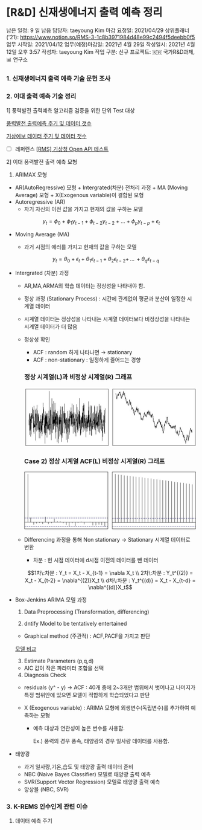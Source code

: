 # [R&D] 신재생에너지 출력 예측 정리

남은 일정: 9 일 남음
담당자: taeyoung Kim
마감 요청일: 2021/04/29
상위플래너('21): https://www.notion.so/RMS-3-1c8b3971984d48e99c2494f5deebb0f5
업무 시작일: 2021/04/12
업무(예정)마감일: 2021년 4월 29일
작성일시: 2021년 4월 12일 오후 3:57
작성자: taeyoung Kim
작업 구분: 신규
프로젝트: 🇰🇷 국가R&D과제, 📊 연구소

### 1.  신재생에너지 출력 예측 기술 문헌 조사

### 2.  이대 출력 예측 기술 정리

1] 풍력발전 출력예측 알고리즘 검증을 위한 단위 Test 대상 

[풍력발전 출력예측  주기 및 데이터 갯수](https://www.notion.so/4e5dc44598d942f5ad14453e46d9c1fb)

[기상예보 데이터 주기 및 데이터 갯수](https://www.notion.so/31b909a5d5bd4639b4ca4825c1dc3954)

- [ ]  레퍼런스 [[RMS] 기상청 Open API 테스트](https://www.notion.so/RMS-Open-API-3f1e54084ad8479b9bd39840c36898a9)

2] 이대 풍력발전 출력 예측 모형

1) ARIMAX 모형

- AR(AutoRegressive) 모형 + Intergrated(차분) 전처리 과정 + MA (Moving Average) 모형  + X(Exogenous variable)이 결합된 모형
- Autoregressive (AR)
    - 자기 자신의 이전 값을 가지고 현재의 값을 구하는 모델

$$y_t = \phi_0 + \phi_1y_{t-1}+ \phi_{t-2}y_{t-2}+...+\phi_py_{t-p}+\epsilon_t$$

- Moving Average (MA)
    - 과거 시점의 에러를 가지고 현재의 값을 구하는 모델

    $$y_t = \theta_0 + \epsilon_t + \theta_1\epsilon_{t-1} + \theta_2\epsilon_{t-2}+\,...\,+ \theta_q\epsilon_{t-q}$$

- Intergrated (차분) 과정
    - AR,MA,ARMA의 학습 데이터는 정상성을 나타내야 함.
    - 정상 과정 (Stationary Process) : 시간에 관계없이 평균과 분산이 일정한 시계열 데이터
    - 시계열 데이터는 정상성을 나타내는 시계열 데이터보다 비정상성을 나타내는 시계열 데이터가 더 많음
    - 정상성 확인
        - ACF : random 하게 나타나면 → stationary
        - ACF : non-stationary : 일정하게 줄어드는 경향

        ### 정상 시계열(L)과 비정상 시계열(R) 그래프

        ![%5BR&D%5D%20%E1%84%89%E1%85%B5%E1%86%AB%E1%84%8C%E1%85%A2%E1%84%89%E1%85%A2%E1%86%BC%E1%84%8B%E1%85%A6%E1%84%82%E1%85%A5%E1%84%8C%E1%85%B5%20%E1%84%8E%E1%85%AE%E1%86%AF%E1%84%85%E1%85%A7%E1%86%A8%20%E1%84%8B%E1%85%A8%E1%84%8E%E1%85%B3%E1%86%A8%20%E1%84%8C%E1%85%A5%E1%86%BC%E1%84%85%E1%85%B5%203c66fefd88df4947ae36d4983dd82d17/_2021-04-20__11.09.48.png](%5BR&D%5D%20%E1%84%89%E1%85%B5%E1%86%AB%E1%84%8C%E1%85%A2%E1%84%89%E1%85%A2%E1%86%BC%E1%84%8B%E1%85%A6%E1%84%82%E1%85%A5%E1%84%8C%E1%85%B5%20%E1%84%8E%E1%85%AE%E1%86%AF%E1%84%85%E1%85%A7%E1%86%A8%20%E1%84%8B%E1%85%A8%E1%84%8E%E1%85%B3%E1%86%A8%20%E1%84%8C%E1%85%A5%E1%86%BC%E1%84%85%E1%85%B5%203c66fefd88df4947ae36d4983dd82d17/_2021-04-20__11.09.48.png)

        ### Case 2) 정상 시계열 ACF(L) 비정상 시계열(R) 그래프

        ![%5BR&D%5D%20%E1%84%89%E1%85%B5%E1%86%AB%E1%84%8C%E1%85%A2%E1%84%89%E1%85%A2%E1%86%BC%E1%84%8B%E1%85%A6%E1%84%82%E1%85%A5%E1%84%8C%E1%85%B5%20%E1%84%8E%E1%85%AE%E1%86%AF%E1%84%85%E1%85%A7%E1%86%A8%20%E1%84%8B%E1%85%A8%E1%84%8E%E1%85%B3%E1%86%A8%20%E1%84%8C%E1%85%A5%E1%86%BC%E1%84%85%E1%85%B5%203c66fefd88df4947ae36d4983dd82d17/_2021-04-20__11.10.16.png](%5BR&D%5D%20%E1%84%89%E1%85%B5%E1%86%AB%E1%84%8C%E1%85%A2%E1%84%89%E1%85%A2%E1%86%BC%E1%84%8B%E1%85%A6%E1%84%82%E1%85%A5%E1%84%8C%E1%85%B5%20%E1%84%8E%E1%85%AE%E1%86%AF%E1%84%85%E1%85%A7%E1%86%A8%20%E1%84%8B%E1%85%A8%E1%84%8E%E1%85%B3%E1%86%A8%20%E1%84%8C%E1%85%A5%E1%86%BC%E1%84%85%E1%85%B5%203c66fefd88df4947ae36d4983dd82d17/_2021-04-20__11.10.16.png)

    - Differencing 과정을 통해 Non stationary → Stationary 시계열 데이터로 변환
        - 차분 : 현 시점 데이터에 d시점 이전의 데이터를 뺀 데이터

        $$1차\:차분 : Y_t = X_t - X_{t-1} = \nabla X_t \\ 
        2차\:차분 : Y_t^{(2)} = X_t - X_{t-2} = \nabla^{(2)}X_t \\
        d차\:차분 : Y_t^{(d)} = X_t - X_{t-d} = \nabla^{(d)}X_t$$

- Box-Jenkins ARIMA 모델 과정

    1) Data Preprocessing (Transformation, differencing)

    2) dntify Model to be tentatively entertained

    - Graphical method (주관적) : ACF,PACF을 가지고 판단

    [모델 비교](https://www.notion.so/af8705c74f454406b79c2ce1f309f074)

    3) Estimate Parameters (p,q,d)

    - AIC 값이 작은 파라미터 조합을 선택

    4) Diagnosis Check

    - residuals (y^ - y) → ACF : 40개 중에 2~3개만 범위에서 벗어나고 나머지가 특정 범위안에 있으면 모델이 적합하게 학습되었다고 판단

    - X (Exogenous variable) : ARIMA 모형에 외생변수(독립변수)를 추가하여 예측하는 모형
        - 예측 대상과 연관성이 높은 변수를 사용함.

            Ex.) 풍력의 경우 풍속, 태양광의 경우 일사량 데이터를 사용함. 

- 태양광
    - 과거 일사량,기온,습도 및 태양광 출력 데이터 준비
    - NBC (Naive Bayes Classifier) 모델로 태양광 출력 예측
    - SVR(Support Vector Regression) 모델로 태양광 출력 예측
    - 앙상블 (NBC, SVR)

### 3.  K-REMS 인수인계 관련 이슈

1. 데이터 예측 주기

###